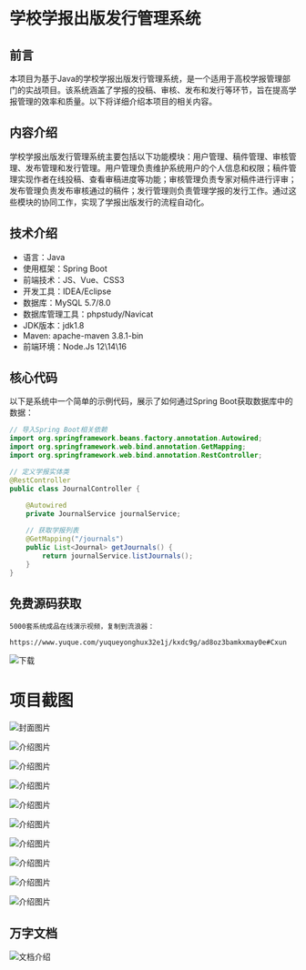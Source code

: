 # 学校学报出版发行管理系统

## 前言

本项目为基于Java的学校学报出版发行管理系统，是一个适用于高校学报管理部门的实战项目。该系统涵盖了学报的投稿、审核、发布和发行等环节，旨在提高学报管理的效率和质量。以下将详细介绍本项目的相关内容。

## 内容介绍

学校学报出版发行管理系统主要包括以下功能模块：用户管理、稿件管理、审核管理、发布管理和发行管理。用户管理负责维护系统用户的个人信息和权限；稿件管理实现作者在线投稿、查看审稿进度等功能；审核管理负责专家对稿件进行评审；发布管理负责发布审核通过的稿件；发行管理则负责管理学报的发行工作。通过这些模块的协同工作，实现了学报出版发行的流程自动化。

## 技术介绍

- 语言：Java
- 使用框架：Spring Boot
- 前端技术：JS、Vue、CSS3
- 开发工具：IDEA/Eclipse
- 数据库：MySQL 5.7/8.0
- 数据库管理工具：phpstudy/Navicat
- JDK版本：jdk1.8
- Maven: apache-maven 3.8.1-bin
- 前端环境：Node.Js 12\14\16

## 核心代码

以下是系统中一个简单的示例代码，展示了如何通过Spring Boot获取数据库中的数据：

```java
// 导入Spring Boot相关依赖
import org.springframework.beans.factory.annotation.Autowired;
import org.springframework.web.bind.annotation.GetMapping;
import org.springframework.web.bind.annotation.RestController;

// 定义学报实体类
@RestController
public class JournalController {
    
    @Autowired
    private JournalService journalService;

    // 获取学报列表
    @GetMapping("/journals")
    public List<Journal> getJournals() {
        return journalService.listJournals();
    }
}
```

## 免费源码获取

```
5000套系统成品在线演示视频，复制到流浪器： 
```
```
https://www.yuque.com/yuqueyonghux32e1j/kxdc9g/ad8oz3bamkxmay0e#Cxun
```
![下载](https://img12.360buyimg.com/ddimg/jfs/t1/339687/11/1349/28408/68ad865fF412d7877/adaa650483a100f2.jpg)

# 项目截图

![封面图片](https://img13.360buyimg.com/ddimg/jfs/t1/331123/30/10158/93855/68bc7d1aFbbf4d9ef/5eed023b3a5892a5.jpg)

![介绍图片](https://img14.360buyimg.com/ddimg/jfs/t1/324964/16/17083/31560/68bc7cf6Ff13459b2/92d180662271d19e.jpg)

![介绍图片](https://img14.360buyimg.com/ddimg/jfs/t1/329555/15/10119/31424/68bc7cf6F41672233/ba50de7e61e0d656.jpg)

![介绍图片](https://img13.360buyimg.com/ddimg/jfs/t1/336225/15/7841/35183/68bc7cf7F90c96f5a/4dd1ba780f6a95d6.jpg)

![介绍图片](https://img11.360buyimg.com/ddimg/jfs/t1/341757/25/501/53753/68bc7cf7F68e24cce/d1871bf2dd26f8d0.jpg)

![介绍图片](https://img12.360buyimg.com/ddimg/jfs/t1/326835/7/17265/45404/68bc7cf8F315f69b6/1423d984c760a494.jpg)

![介绍图片](https://img14.360buyimg.com/ddimg/jfs/t1/340070/26/7766/40096/68bc7cf8F88c3fd1a/bccecad8be152008.jpg)

![介绍图片](https://img11.360buyimg.com/ddimg/jfs/t1/349264/35/504/33713/68bc7cf8F6f8a9b23/f0d8e7564e22a977.jpg)

![介绍图片](https://img10.360buyimg.com/ddimg/jfs/t1/324682/10/16754/61716/68bc7cf9Fccedb352/c94a717c276ad826.jpg)

![介绍图片](https://img11.360buyimg.com/ddimg/jfs/t1/334420/25/10245/23990/68bc7cf9Ffe273701/59a0e9c3c902db9d.jpg)


## 万字文档
![文档介绍](https://img14.360buyimg.com/ddimg/jfs/t1/338393/1/3576/156947/68b1ad0cF74dc525c/ff9cd6c574295685.jpg)
